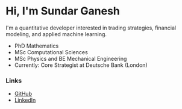 # Hi, I'm Sundar Ganesh

I'm a quantitative developer interested in trading strategies, financial modeling, and applied machine learning.

- PhD Mathematics
- MSc Computational Sciences
- MSc Physics and BE Mechanical Engineering
- Currently: Core Strategist at Deutsche Bank (London)

### Links

- [GitHub](https://github.com/sundarganesh21)
- [LinkedIn](https://linkedin.com/in/sganesh21)
